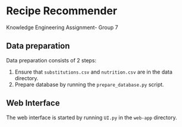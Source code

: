 # Recipe Recommender
Knowledge Engineering Assignment- Group 7

## Data preparation

Data preparation consists of 2 steps:

1. Ensure that `substitutions.csv` and `nutrition.csv` are in the data directory.
2. Prepare database by running the `prepare_database.py` script.

## Web Interface

The web interface is started by running `UI.py` in the `web-app` directory.
